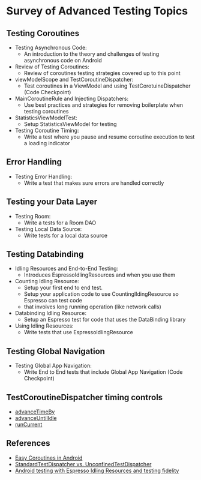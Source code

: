 # Survey of Advanced Testing Topics

## Testing Coroutines

- Testing Asynchronous Code: 
  - An introduction to the theory and challenges of testing asynchronous code on Android
- Review of Testing Coroutines: 
  - Review of coroutines testing strategies covered up to this point
- viewModelScope and TestCoroutineDispatcher: 
  - Test coroutines in a ViewModel and using TestCorotuineDispatcher (Code Checkpoint)
- MainCoroutineRule and Injecting Dispatchers: 
  - Use best practices and strategies for removing boilerplate when testing coroutines
- StatisticsViewModelTest: 
  - Setup StatisticsViewModel for testing
- Testing Coroutine Timing: 
  - Write a test where you pause and resume coroutine execution to test a loading indicator

## Error Handling
    
- Testing Error Handling:
  - Write a test that makes sure errors are handled correctly

## Testing your Data Layer

- Testing Room: 
  - Write a tests for a Room DAO
- Testing Local Data Source: 
  - Write tests for a local data source

## Testing Databinding

- Idling Resources and End-to-End Testing: 
  - Introduces EspressoIdlingResources and when you use them
- Counting Idling Resource: 
  - Setup your first end to end test. 
  - Setup your application code to use CountingIldingResource so Espresso can test code 
  - that involves long running operation (like network calls)
- Databinding Idling Resource: 
  - Setup an Espresso test for code that uses the DataBinding library
- Using Idling Resources: 
  - Write tests that use EspressoIdlingResource

## Testing Global Navigation

- Testing Global App Navigation: 
  - Write End to End tests that include Global App Navigation (Code Checkpoint)

## TestCoroutineDispatcher timing controls

- [advanceTimeBy](https://kotlinlang.org/api/kotlinx.coroutines/kotlinx-coroutines-test/kotlinx.coroutines.test/-delay-controller/advance-time-by.html)
- [advanceUntilIdle](https://kotlinlang.org/api/kotlinx.coroutines/kotlinx-coroutines-test/kotlinx.coroutines.test/-delay-controller/advance-until-idle.html)
- [runCurrent](https://kotlinlang.org/api/kotlinx.coroutines/kotlinx-coroutines-test/kotlinx.coroutines.test/-delay-controller/run-current.html)

## References

- [Easy Coroutines in Android](https://medium.com/androiddevelopers/easy-coroutines-in-android-viewmodelscope-25bffb605471)
- [StandardTestDispatcher vs. UnconfinedTestDispatcher](https://craigrussell.io/2022/01/19/comparing-standardtestdispatcher-and-unconfinedtestdispatcher)
- [Android testing with Espresso Idling Resources and testing fidelity](https://medium.com/androiddevelopers/android-testing-with-espressos-idling-resources-and-testing-fidelity-8b8647ed57f4)

